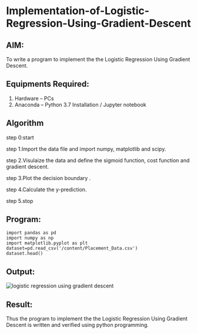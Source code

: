 # Implementation-of-Logistic-Regression-Using-Gradient-Descent

## AIM:
To write a program to implement the the Logistic Regression Using Gradient Descent.

## Equipments Required:
1. Hardware – PCs
2. Anaconda – Python 3.7 Installation / Jupyter notebook

## Algorithm
step 0:start 

step 1.Import the data file and import numpy, matplotlib and scipy.

step 2.Visulaize the data and define the sigmoid function, cost function and gradient descent.

step 3.Plot the decision boundary .

step 4.Calculate the y-prediction.

step 5.stop

## Program:
```
import pandas as pd
import numpy as np
import matplotlib.pyplot as plt
dataset=pd.read_csv('/content/Placement_Data.csv')
dataset.head()
```


## Output:
![logistic regression using gradient descent](sam.png)


## Result:
Thus the program to implement the the Logistic Regression Using Gradient Descent is written and verified using python programming.

